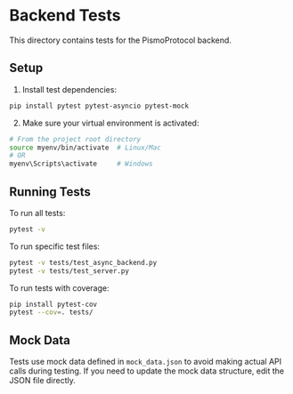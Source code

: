 # Backend Tests

This directory contains tests for the PismoProtocol backend.

## Setup

1. Install test dependencies:
```bash
pip install pytest pytest-asyncio pytest-mock
```

2. Make sure your virtual environment is activated:
```bash
# From the project root directory
source myenv/bin/activate  # Linux/Mac
# OR
myenv\Scripts\activate     # Windows
```

## Running Tests

To run all tests:
```bash
pytest -v
```

To run specific test files:
```bash
pytest -v tests/test_async_backend.py
pytest -v tests/test_server.py
```

To run tests with coverage:
```bash
pip install pytest-cov
pytest --cov=. tests/
```

## Mock Data

Tests use mock data defined in `mock_data.json` to avoid making actual API calls during testing.
If you need to update the mock data structure, edit the JSON file directly.
